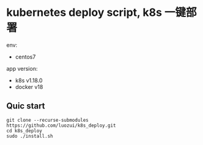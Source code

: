 # kubernetes deploy script, k8s 一键部署

env:
- centos7

app version:
- k8s v1.18.0
- docker v18

## Quic start

``` shell
git clone --recurse-submodules https://github.com/luozui/k8s_deploy.git
cd k8s_deploy
sudo ./install.sh
```
